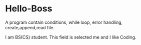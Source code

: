 # Hello-Boss
A program contain conditions, while loop, error handling, create,append,read file.

I am BS(CS) student. This field is selected me and I like Coding.

